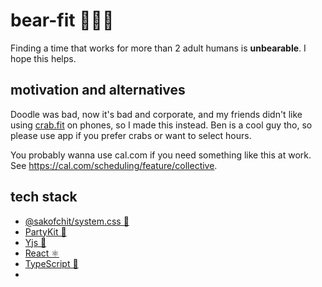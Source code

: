 # bear-fit 🧸🏋️‍♂️

Finding a time that works for more than 2 adult humans is **unbearable**. I hope this helps.

## motivation and alternatives

Doodle was bad, now it's bad and corporate, and my friends didn't like using [crab.fit] on phones, so I made this instead. Ben is a cool guy tho, so please use app if you prefer crabs or want to select hours.

[crab.fit]: https://crab.fit/

You probably wanna use cal.com if you need something like this at work.
See https://cal.com/scheduling/feature/collective.

## tech stack

- [@sakofchit/system.css 💾](https://github.com/sakofchit/system.css)
- [PartyKit 🎈](https://github.com/partykit/partykit)
- [Yjs 🤝](https://github.com/yjs/yjs)
- [React ⚛️](https://github.com/facebook/react)
- [TypeScript 🛂](https://github.com/microsoft/typescript)
- 
